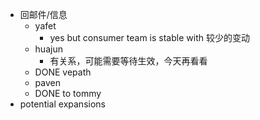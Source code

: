 - 回邮件/信息
	- yafet
		- yes but consumer team is stable with 较少的变动
	- huajun
		- 有关系，可能需要等待生效，今天再看看
	- DONE vepath
	- paven
	- DONE to tommy
- potential expansions